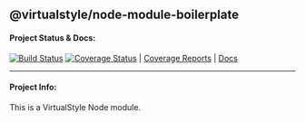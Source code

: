 ## @virtualstyle/node-module-boilerplate

#### Project Status & Docs:

[![Build Status](https://travis-ci.org/virtualstyle/node-module-boilerplate.svg?branch=master)](https://travis-ci.org/virtualstyle/node-module-boilerplate)
[![Coverage Status](https://coveralls.io/repos/github/virtualstyle/node-module-boilerplate/badge.svg?branch=master)](https://coveralls.io/github/virtualstyle/node-module-boilerplate?branch=master)
|
[Coverage Reports](https://virtualstyle.github.io/node-module-boilerplate/coverage)
|
[Docs](https://virtualstyle.github.io/node-module-boilerplate/)
___
#### Project Info:

This is a VirtualStyle Node module.
